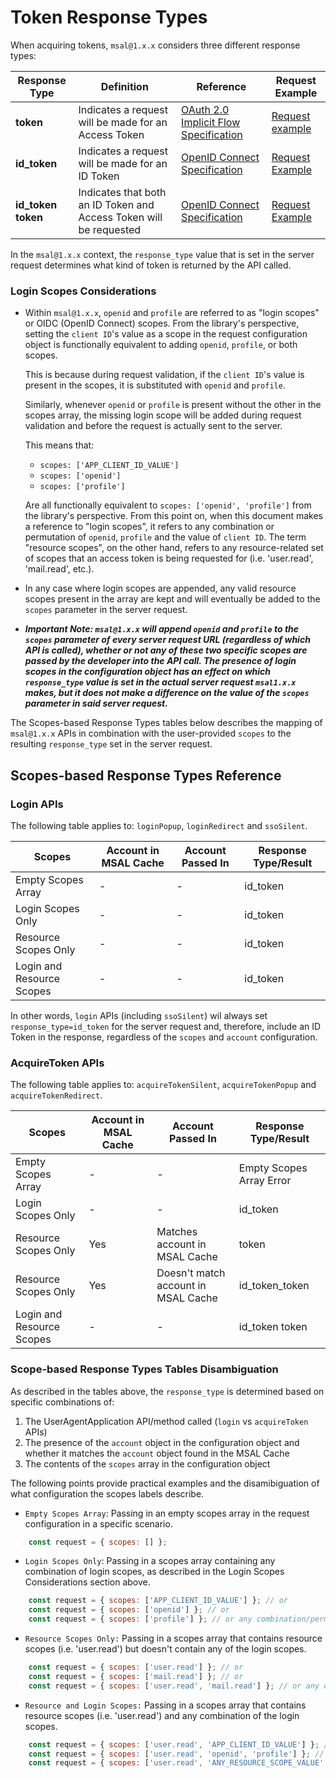 # Token Response Types

When acquiring tokens, `msal@1.x.x` considers three different response types:

| Response Type | Definition | Reference | Request Example |
| ------- | -------- | -------- | -------- |
| **token** | Indicates a request will be made for an Access Token | [OAuth 2.0 Implicit Flow Specification](https://tools.ietf.org/html/rfc6749#section-4.2.1) | [Request example](https://tools.ietf.org/html/rfc6749#section-4.2.1)
| **id_token** | Indicates a request will be made for an ID Token | [OpenID Connect Specification](https://openid.net/specs/openid-connect-core-1_0.html#Authentication) | [Request Example](https://openid.net/specs/openid-connect-core-1_0.html#id_tokenExample)
| **id_token token** | Indicates that both an ID Token and Access Token will be requested | [OpenID Connect Specification](https://openid.net/specs/openid-connect-core-1_0.h:tml#Authentication) | [Request Example](https://openid.net/specs/openid-connect-core-1_0.html#id_token-tokenExample)

In the `msal@1.x.x` context, the `response_type` value that is set in the server request determines what kind of token is returned by the API called.

### Login Scopes Considerations

+ Within `msal@1.x.x`, `openid` and `profile` are referred to as "login scopes" or OIDC (OpenID Connect) scopes. From the library's perspective, setting the `client ID`'s value as a scope in the request configuration object is functionally equivalent to adding `openid`, `profile`, or both scopes. 

    This is because during request validation, if the `client ID`'s value is present in the scopes, it is substituted with `openid` and `profile`.

    Similarly, whenever `openid` or `profile` is present without the other in the scopes array, the missing login scope will be added during request validation and before the request is actually sent to the server.

    This means that:

    + `scopes: ['APP_CLIENT_ID_VALUE']`
    + `scopes: ['openid']`
    + `scopes: ['profile']`

    Are all functionally equivalent to `scopes: ['openid', 'profile']` from the library's perspective. From this point on, when this document makes a reference to "login scopes", it refers to any combination or permutation of `openid`, `profile` and the value of `client ID`. The term "resource scopes", on the other hand, refers to any resource-related set of scopes that an access token is being requested for (i.e. 'user.read', 'mail.read', etc.). 

+ In any case where login scopes are appended, any valid resource scopes present in the array are kept and will eventually be added to the `scopes` parameter in the server request.

+ ***Important Note: `msal@1.x.x` will append `openid` and `profile` to the `scopes` parameter of every server request URL (regardless of which API is called), whether or not any of these two specific scopes are passed by the developer into the API call. The presence of login scopes in the configuration object has an effect on which `response_type` value is set in the actual server request `msal1.x.x` makes, but it does not make a difference on the value of the `scopes` parameter in said server request.***

The Scopes-based Response Types tables below describes the mapping of `msal@1.x.x` APIs in combination with the user-provided `scopes` to the resulting `response_type` set in the server request.

## Scopes-based Response Types Reference

### Login APIs

The following table applies to: `loginPopup`, `loginRedirect` and `ssoSilent`.

| Scopes | Account in MSAL Cache| Account Passed In | Response Type/Result | 
| -------- | ------- | ------- | -------- |
| Empty Scopes Array | - | - | id_token |
| Login Scopes Only | - | - | id_token |
| Resource Scopes Only | - |  - | id_token |
| Login and Resource Scopes | - | - | id_token

 In other words, `login` APIs (including `ssoSilent`) wil always set `response_type=id_token` for the server request and, therefore, include an ID Token in the response, regardless of the `scopes` and `account` configuration.

 ### AcquireToken APIs

The following table applies to: `acquireTokenSilent`, `acquireTokenPopup` and `acquireTokenRedirect`.

| Scopes | Account in MSAL Cache| Account Passed In | Response Type/Result | 
| -------- | ------- | ------- | -------- |
| Empty Scopes Array | - | - | Empty Scopes Array Error |
| Login Scopes Only | - | - | id_token |
| Resource Scopes Only | Yes | Matches account in MSAL Cache | token |
| Resource Scopes Only | Yes |  Doesn't match account in MSAL Cache | id_token_token |
| Login and Resource Scopes | - | - | id_token token |



### Scope-based Response Types Tables Disambiguation

As described in the tables above, the `response_type` is determined based on specific combinations of:

1. The UserAgentApplication API/method called (`login` vs `acquireToken` APIs)
2. The presence of the `account` object in the configuration object and whether it matches the `account` object found in the MSAL Cache
3. The contents of the `scopes` array in the configuration object

The following points provide practical examples and the disamibiguation of what configuration the scopes labels describe. 

+ `Empty Scopes Array`: Passing in an empty scopes array in the request configuration in a specific scenario.

```js
    const request = { scopes: [] };
```

+ `Login Scopes Only`: Passing in a scopes array containing any combination of login scopes, as described in the Login Scopes Considerations section above.


```js
    const request = { scopes: ['APP_CLIENT_ID_VALUE'] }; // or
    const request = { scopes: ['openid'] }; // or
    const request = { scopes: ['profile'] }; // or any combination/permutation of the three
```

+ `Resource Scopes Only:` Passing in a scopes array that contains resource scopes (i.e. 'user.read') but doesn't contain any of the login scopes.


```js
    const request = { scopes: ['user.read'] }; // or
    const request = { scopes: ['mail.read'] }; // or 
    const request = { scopes: ['user.read', 'mail.read'] }; // or any other set of resource scopes to be consented
```

+ `Resource and Login Scopes:` Passing in a scopes array that contains resource scopes (i.e. 'user.read') and any combination of the login scopes.


```js
    const request = { scopes: ['user.read', 'APP_CLIENT_ID_VALUE'] }; // or
    const request = { scopes: ['user.read', 'openid', 'profile'] }; // or
    const request = { scopes: ['user.read', 'ANY_RESOURCE_SCOPE_VALUE', 'openid', 'profile'] }; // etc.
```